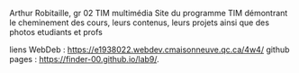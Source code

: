 Arthur Robitaille, gr 02
TIM multimédia
Site du programme TIM démontrant le cheminement des cours, leurs contenus, leurs projets ainsi que des photos etudiants et profs

liens WebDeb : https://e1938022.webdev.cmaisonneuve.qc.ca/4w4/
github pages : https://finder-00.github.io/lab9/.